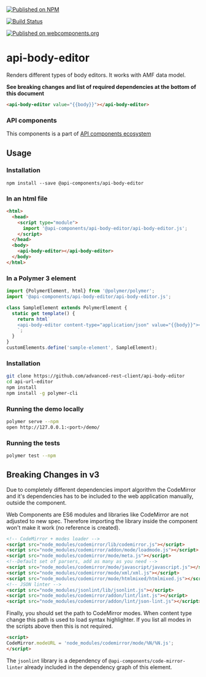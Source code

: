 [![Published on NPM](https://img.shields.io/npm/v/@api-components/api-body-editor.svg)](https://www.npmjs.com/package/@api-components/api-body-editor)

[![Build Status](https://travis-ci.org/advanced-rest-client/api-url-data-model.svg?branch=stage)](https://travis-ci.org/advanced-rest-client/api-body-editor)

[![Published on webcomponents.org](https://img.shields.io/badge/webcomponents.org-published-blue.svg)](https://www.webcomponents.org/element/advanced-rest-client/api-body-editor)

# api-body-editor

Renders different types of body editors. It works with AMF data model.

**See breaking changes and list of required dependencies at the bottom of this document**

```html
<api-body-editor value="{{body}}"></api-body-editor>
```

### API components

This components is a part of [API components ecosystem](https://elements.advancedrestclient.com/)

## Usage

### Installation
```
npm install --save @api-components/api-body-editor
```

### In an html file

```html
<html>
  <head>
    <script type="module">
      import '@api-components/api-body-editor/api-body-editor.js';
    </script>
  </head>
  <body>
    <api-body-editor></api-body-editor>
  </body>
</html>
```

### In a Polymer 3 element

```js
import {PolymerElement, html} from '@polymer/polymer';
import '@api-components/api-body-editor/api-body-editor.js';

class SampleElement extends PolymerElement {
  static get template() {
    return html`
    <api-body-editor content-type="application/json" value="{{body}}"></api-body-editor>
    `;
  }
}
customElements.define('sample-element', SampleElement);
```

### Installation

```sh
git clone https://github.com/advanced-rest-client/api-body-editor
cd api-url-editor
npm install
npm install -g polymer-cli
```

### Running the demo locally

```sh
polymer serve --npm
open http://127.0.0.1:<port>/demo/
```

### Running the tests
```sh
polymer test --npm
```

## Breaking Changes in v3

Due to completely different dependencies import algorithm the CodeMirror and it's dependencies has to
be included to the web application manually, outside the component.

Web Components are ES6 modules and libraries like CodeMirror are not adjusted to
new spec. Therefore importing the library inside the component won't make it work
(no reference is created).

```html
<!-- CodeMirror + modes loader -->
<script src="node_modules/codemirror/lib/codemirror.js"></script>
<script src="node_modules/codemirror/addon/mode/loadmode.js"></script>
<script src="node_modules/codemirror/mode/meta.js"></script>
<!--Default set of parsers, add as many as you need -->
<script src="node_modules/codemirror/mode/javascript/javascript.js"></script>
<script src="node_modules/codemirror/mode/xml/xml.js"></script>
<script src="node_modules/codemirror/mode/htmlmixed/htmlmixed.js"></script>
<!-- JSON linter -->
<script src="node_modules/jsonlint/lib/jsonlint.js"></script>
<script src="node_modules/codemirror/addon/lint/lint.js"></script>
<script src="node_modules/codemirror/addon/lint/json-lint.js"></script>
```
Finally, you should set the path to CodeMirror modes. When content type change
this path is used to load syntax highlighter. If you list all modes in the scripts
above then this is not required.
```html
<script>
CodeMirror.modeURL = 'node_modules/codemirror/mode/%N/%N.js';
</script>
```

The `jsonlint` library is a dependency of `@api-components/code-mirror-linter`
already included in the dependency graph of this element.
